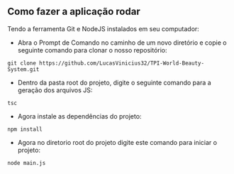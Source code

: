 ## Como fazer a aplicação rodar ##

Tendo a ferramenta Git e NodeJS instalados em seu computador:
- Abra o Prompt de Comando no caminho de um novo diretório e copie o seguinte comando para clonar o nosso repositório:

```
git clone https://github.com/LucasVinicius32/TPI-World-Beauty-System.git
```
- Dentro da pasta root do projeto, digite o seguinte comando para a geração dos arquivos JS:
```
tsc
```
- Agora instale as dependências do projeto:
``` 
npm install
``` 
- Agora no diretorio root do projeto digite este comando para iniciar o projeto:
```
node main.js
```
